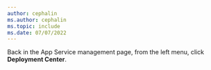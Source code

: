 ```yaml
---
author: cephalin
ms.author: cephalin
ms.topic: include
ms.date: 07/07/2022
---
```


Back in the App Service management page, from the left menu, click **Deployment Center**.